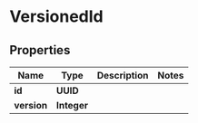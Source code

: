 

# VersionedId


## Properties

| Name | Type | Description | Notes |
|------------ | ------------- | ------------- | -------------|
|**id** | **UUID** |  |  |
|**version** | **Integer** |  |  |



